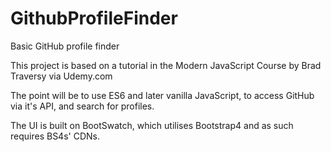 # GithubProfileFinder
Basic GitHub profile finder

This project is based on a tutorial in the Modern JavaScript Course by Brad Traversy via Udemy.com

The point will be to use ES6 and later vanilla JavaScript, to access GitHub via it's API, and search for profiles.

The UI is built on BootSwatch, which utilises Bootstrap4 and as such requires BS4s' CDNs.
